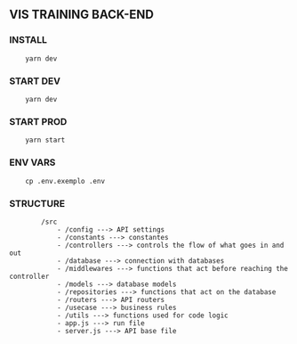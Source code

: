 ## VIS TRAINING BACK-END

### INSTALL
        yarn dev

### START DEV
        yarn dev

### START PROD
        yarn start
    
### ENV VARS
        cp .env.exemplo .env

### STRUCTURE
        
            /src
                - /config ---> API settings 
                - /constants ---> constantes
                - /controllers ---> controls the flow of what goes in and out 
                - /database ---> connection with databases
                - /middlewares ---> functions that act before reaching the controller
                - /models ---> database models
                - /repositories ---> functions that act on the database
                - /routers ---> API routers
                - /usecase ---> business rules
                - /utils ---> functions used for code logic
                - app.js ---> run file
                - server.js ---> API base file
                
